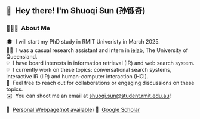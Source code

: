 ## 👋 &nbsp;Hey there! I'm Shuoqi Sun (孙铄奇) 

### 👨🏻‍💻 &nbsp;About Me

🎓 &nbsp;I will start my PhD study in RMIT Univeristy in March 2025.\
👨‍💻 &nbsp;I was a casual research assistant and intern in [ielab](http://ielab.io), The University of Queensland.\
💡 &nbsp;I have board interests in information retrieval (IR) and web search system.\
💡 &nbsp;I currently work on these topics: conversational search systems, interactive IR (IIR) and human-computer interaction (HCI).\
💬 &nbsp;Feel free to reach out for collaborations or engaging discussions on these topics.\
✉️ &nbsp;You can shoot me an email at shuoqi.sun@student.rmit.edu.au!

📄 &nbsp;[Personal Webpage(not available)](http://shuoqisun@github.io) 🌱 &nbsp;[Google Scholar](https://scholar.google.com.au/citations?user=qrSLoU4AAAAJ&hl=en)
